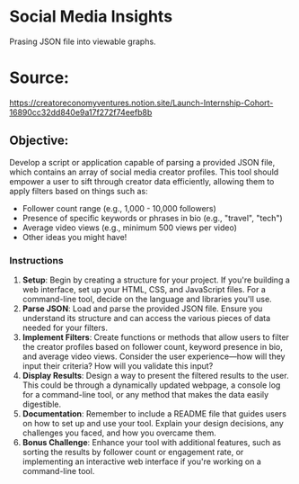 # Social Media Insights

Prasing JSON file into viewable graphs.

# Source:

https://creatoreconomyventures.notion.site/Launch-Internship-Cohort-16890cc32dd840e9a17f272f74eefb8b

## Objective:

Develop a script or application capable of parsing a provided JSON file, which contains an array of social media creator profiles. This tool should empower a user to sift through creator data efficiently, allowing them to apply filters based on things such as:

- Follower count range (e.g., 1,000 - 10,000 followers)
- Presence of specific keywords or phrases in bio (e.g., "travel", "tech")
- Average video views (e.g., minimum 500 views per video)
- Other ideas you might have!

### Instructions

1. **Setup**: Begin by creating a structure for your project. If you're building a web interface, set up your HTML, CSS, and JavaScript files. For a command-line tool, decide on the language and libraries you'll use.
2. **Parse JSON**: Load and parse the provided JSON file. Ensure you understand its structure and can access the various pieces of data needed for your filters.
3. **Implement Filters**: Create functions or methods that allow users to filter the creator profiles based on follower count, keyword presence in bio, and average video views. Consider the user experience—how will they input their criteria? How will you validate this input?
4. **Display Results**: Design a way to present the filtered results to the user. This could be through a dynamically updated webpage, a console log for a command-line tool, or any method that makes the data easily digestible.
5. **Documentation**: Remember to include a README file that guides users on how to set up and use your tool. Explain your design decisions, any challenges you faced, and how you overcame them.
6. **Bonus Challenge**: Enhance your tool with additional features, such as sorting the results by follower count or engagement rate, or implementing an interactive web interface if you're working on a command-line tool.
